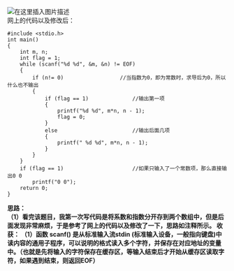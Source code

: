 ﻿![在这里插入图片描述](https://img-blog.csdnimg.cn/20190806185355840.png?x-oss-process=image/watermark,type_ZmFuZ3poZW5naGVpdGk,shadow_10,text_aHR0cHM6Ly9ibG9nLmNzZG4ubmV0L3UwMTIwMTE5MTI=,size_16,color_FFFFFF,t_70)  
网上的代码以及修改后：  

```
#include <stdio.h>
int main()
{
	int m, n;
	int flag = 1;
	while (scanf("%d %d", &m, &n) != EOF) 
	{
		if (n!= 0)					//当指数为0，即为常数时，求导后为0，所以什么也不输出
		{
			if (flag == 1)				//输出第一项
			{
				printf("%d %d", m*n, n - 1);
				flag = 0;
			}
			else						//输出后面几项
			{
				printf(" %d %d", m*n, n - 1);
			}
		}
	}
	if (flag == 1)						//如果只输入了一个常数项，那么直接输出0 0
		printf("0 0");
	return 0;
}
```
  
  **思路：  
  （1）看完该题目，我第一次写代码是将系数和指数分开存到两个数组中，但是后面发现非常麻烦，于是参考了网上的代码以及修改了一下，思路如注释所示。
  收获：
  （1）函数 scanf() 是从标准输入流stdin   (标准输入设备，一般指向键盘)中读内容的通用子程序，可以说明的格式读入多个字符，并保存在对应地址的变量中。（也就是先将输入的字符保存在缓存区，等输入结束后才开始从缓存区读取字符，如果遇到结束，则返回EOF）**
